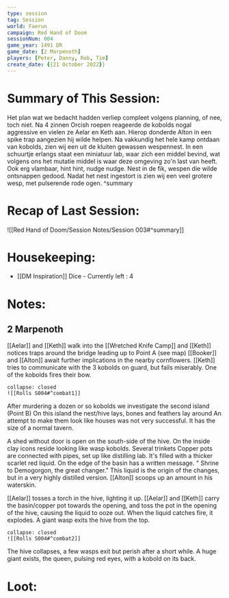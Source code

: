 ```yaml
---
type: session
tag: Session
world: Faerun
campaign: Red Hand of Doom
sessionNum: 004
game_year: 1491 DR
game_date: [2 Marpenoth]
players: [Peter, Danny, Rob, Tim]
create_date: {{21 October 2022}}
---
```


# Summary of This Session:
Het plan wat we bedacht hadden verliep compleet volgens planning, of nee, toch niet. 
Na 4 zinnen Orcish roepen reageerde de kobolds nogal aggressive en vielen ze Aelar en Keth aan.
Hierop donderde Alton in een spike trap aangezien hij wilde helpen.
Na vakkundig het hele kamp ontdaan van kobolds, zien wij een uit de kluiten gewassen wespennest.
In een schuurtje erlangs staat een miniatuur lab, waar zich een middel bevind, wat volgens ons het mutatie middel is waar deze omgeving zo'n last van heeft. 
Ook erg vlambaar, hint hint, nudge nudge. Nest in de fik, wespen die wilde ontsnappen gedood. Nadat het nest ingestort is zien wij een veel grotere wesp, met pulserende rode ogen.
^summary

# Recap of Last Session:
![[Red Hand of Doom/Session Notes/Session 003#^summary]]

# Housekeeping:
- [[DM Inspiration]] Dice - Currently left : 4 
# Notes:
## 2 Marpenoth
[[Aelar]] and [[Keth]] walk into the [[Wretched Knife Camp]] and [[Keth]] notices traps around the bridge leading up to Point A (see map)
[[Booker]] and [[Alton]] await further implications in the nearby cornflowers. 
[[Keth]] tries to communicate with the 3 kobolds on guard, but fails miserably. One of the kobolds fires their bow.

```ad-combat
collapse: closed
![[Rolls S004#^combat1]]
```

After murdering a dozen or so kobolds we investigate the second island (Point B)
On this island the nest/hive lays, bones and feathers lay around
An attempt to make them look like houses was not very successful.
It has the size of a normal tavern.

A shed without door is open on the south-side of the hive. On the inside clay icons reside looking like wasp kobolds.
Several trinkets
Copper pots are connected with pipes, set up like distilling lab. It's filled with a thicker scarlet red liquid. On the edge of the basin has a written message. " Shrine to Demogorgon, the great changer."
This liquid is the origin of the changes, but in a very highly distilled version. [[Alton]] scoops up an amount in his waterskin.

[[Aelar]] tosses a torch in the hive, lighting it up.
[[Aelar]] and [[Keth]] carry the basin/copper pot towards the opening, and toss the pot in the opening of the hive, causing the liquid to ooze out. When the liquid catches fire, it explodes. 
A giant wasp exits the hive from the top.

```ad-combat
collapse: closed
![[Rolls S004#^combat2]]
```

The hive collapses, a few wasps exit but perish after a short while. A huge giant exists, the queen, pulsing red eyes, with a kobold on its back.

# Loot:

